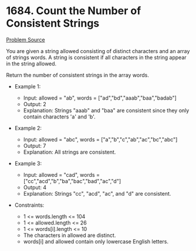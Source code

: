 # 1684. Count the Number of Consistent Strings
[Problem Source](https://leetcode.com/problems/count-the-number-of-consistent-strings/description/)

You are given a string allowed consisting of distinct characters and an array of strings words. A string is consistent if all characters in the string appear in the string allowed.

Return the number of consistent strings in the array words.

* Example 1:

    - Input: allowed = "ab", words = ["ad","bd","aaab","baa","badab"]
    - Output: 2
    - Explanation: Strings "aaab" and "baa" are consistent since they only contain characters 'a' and 'b'.

* Example 2:

    - Input: allowed = "abc", words = ["a","b","c","ab","ac","bc","abc"]
    - Output: 7
    - Explanation: All strings are consistent.

* Example 3:

    - Input: allowed = "cad", words = ["cc","acd","b","ba","bac","bad","ac","d"]
    - Output: 4
    - Explanation: Strings "cc", "acd", "ac", and "d" are consistent.

* Constraints:

    - 1 <= words.length <= 104
    - 1 <= allowed.length <= 26
    - 1 <= words[i].length <= 10
    - The characters in allowed are distinct.
    - words[i] and allowed contain only lowercase English letters.